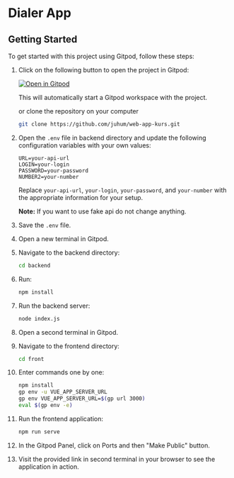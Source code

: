 # Dialer App

## Getting Started

To get started with this project using Gitpod, follow these steps:

1. Click on the following button to open the project in Gitpod:

   [![Open in Gitpod](https://gitpod.io/button/open-in-gitpod.svg)](https://gitpod.io/#https://github.com/juhum/web-app-kurs)

   This will automatically start a Gitpod workspace with the project.
   
   or clone the repository on your computer
   ```bash
   git clone https://github.com/juhum/web-app-kurs.git
   ```

3. Open the `.env` file in backend directory and update the following configuration variables with your own values:

    ```plaintext
    URL=your-api-url
    LOGIN=your-login
    PASSWORD=your-password
    NUMBER2=your-number
    ```

    Replace `your-api-url`, `your-login`, `your-password`, and `your-number` with the appropriate information for your setup.

    **Note:** If you want to use fake api do not change anything.

4. Save the `.env` file.

5. Open a new terminal in Gitpod.

6. Navigate to the backend directory:

    ```bash
    cd backend
    ```

7. Run:

    ```bash
    npm install
    ```

8. Run the backend server:

    ```bash
    node index.js
    ```

9. Open a second terminal in Gitpod.

10. Navigate to the frontend directory:

    ```bash
    cd front
    ```

11. Enter commands one by one:

    ```bash
    npm install
    gp env -u VUE_APP_SERVER_URL
    gp env VUE_APP_SERVER_URL=$(gp url 3000)
    eval $(gp env -e)
    ```

10. Run the frontend application:

    ```bash
    npm run serve
    ```

11. In the Gitpod Panel, click on Ports and then "Make Public" button.

12. Visit the provided link in second terminal in your browser to see the application in action.
